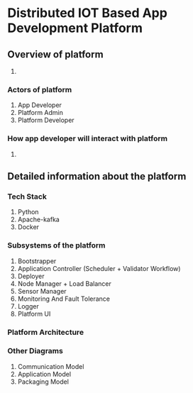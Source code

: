 # Distributed IOT Based App Development Platform


## Overview of platform
1. 


### Actors of platform
1. App Developer
2. Platform Admin
3. Platform Developer


### How app developer will interact with platform 
1. 


## Detailed information about the platform

### Tech Stack 
1. Python
2. Apache-kafka
3. Docker


### Subsystems of the platform
1. Bootstrapper
2. Application Controller (Scheduler + Validator Workflow)
3. Deployer
4. Node Manager + Load Balancer
5. Sensor Manager
6. Monitoring And Fault Tolerance
7. Logger
8. Platform UI


### Platform Architecture


### Other Diagrams
1. Communication Model
2. Application Model
3. Packaging Model
